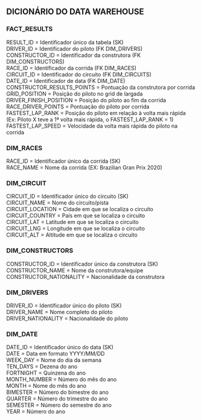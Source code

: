 ## DICIONÁRIO DO DATA WAREHOUSE

### FACT_RESULTS

RESULT_ID                     = Identificador único da tabela (SK)<br>
DRIVER_ID                     = Identificador do piloto (FK DIM_DRIVERS)<br>
CONSTRUCTOR_ID                = Identificador da construtora (FK DIM_CONSTRUCTORS)<br>
RACE_ID                       = Identificador da corrida (FK DIM_RACES)<br>
CIRCUIT_ID                    = Identificador do circuito (FK DIM_CIRCUITS)<br>
DATE_ID                       = Identificador de data (FK DIM_DATE)<br>
CONSTRUCTOR_RESULTS_POINTS    = Pontuação da construtora por corrida<br>
GRID_POSITION                 = Posição do piloto no grid de largada<br>
DRIVER_FINISH_POSITION        = Posição do piloto ao fim da corrida<br>
RACE_DRIVER_POINTS            = Pontuação do piloto por corrida<br>
FASTEST_LAP_RANK              = Posição do piloto em relação à volta mais rápida (Ex: Piloto X teve a 1ª volta mais rápida, o FASTEST_LAP_RANK = 1)
FASTEST_LAP_SPEED             = Velocidade da volta mais rápida do piloto na corrida<br>

### DIM_RACES

RACE_ID = Identificador único da corrida (SK)<br>
RACE_NAME = Nome da corrida (EX: Brazilian Gran Prix 2020)<br>

### DIM_CIRCUIT 

CIRCUIT_ID = Identificador único do circuito (SK)<br>
CIRCUIT_NAME = Nome do circuito/pista<br>
CIRCUIT_LOCATION = Cidade em que se localiza o circuito<br>
CIRCUIT_COUNTRY = País em que se localiza o circuito<br>
CIRCUIT_LAT = Latitude em que se localiza o circuito<br>
CIRCUIT_LNG = Longitude em que se localiza o circuito<br>
CIRCUIT_ALT = Altitude em que se localiza o circuito<br>

### DIM_CONSTRUCTORS

CONSTRUCTOR_ID = Identificador único da construtora (SK)<br>
CONSTRUCTOR_NAME = Nome da construtora/equipe<br>
CONSTRUCTOR_NATIONALITY = Nacionalidade da construtora<br>

### DIM_DRIVERS

DRIVER_ID = Identificador único do piloto (SK)<br>
DRIVER_NAME = Nome completo do piloto<br>
DRIVER_NATIONALITY = Nacionalidade do piloto<br>

### DIM_DATE

DATE_ID = Identificador único do data (SK)<br>
DATE = Data em formato YYYY/MM/DD<br>
WEEK_DAY = Nome do dia da semana<br>
TEN_DAYS = Dezena do ano<br>
FORTNIGHT = Quinzena do ano<br>
MONTH_NUMBER = Número do mês do ano<br>
MONTH = Nome do mês do ano<br>
BIMESTER = Número do bimestre do ano<br>
QUARTER = Número do trimestre do ano<br>
SEMESTER = Número do semestre do ano<br>
YEAR = Número do ano<br>

